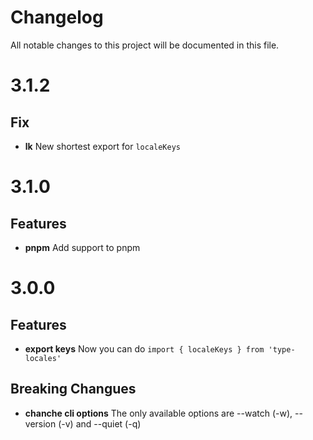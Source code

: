 # Changelog

All notable changes to this project will be documented in this file.

# 3.1.2

## Fix

-   **lk** New shortest export for `localeKeys`

# 3.1.0

## Features

-   **pnpm** Add support to pnpm

# 3.0.0

## Features

-   **export keys** Now you can do `import { localeKeys } from 'type-locales'`

## Breaking Changues

-   **chanche cli options** The only available options are --watch (-w), --version (-v) and --quiet (-q)
